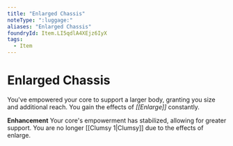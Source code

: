 ```yaml
---
title: "Enlarged Chassis"
noteType: ":luggage:"
aliases: "Enlarged Chassis"
foundryId: Item.LI5qdlA4XEjz6IyX
tags:
  - Item
---
```


# Enlarged Chassis

You've empowered your core to support a larger body, granting you size and additional reach. You gain the effects of _[[Enlarge]]_ constantly.

**Enhancement** Your core's empowerment has stabilized, allowing for greater support. You are no longer [[Clumsy 1|Clumsy]] due to the effects of enlarge.
